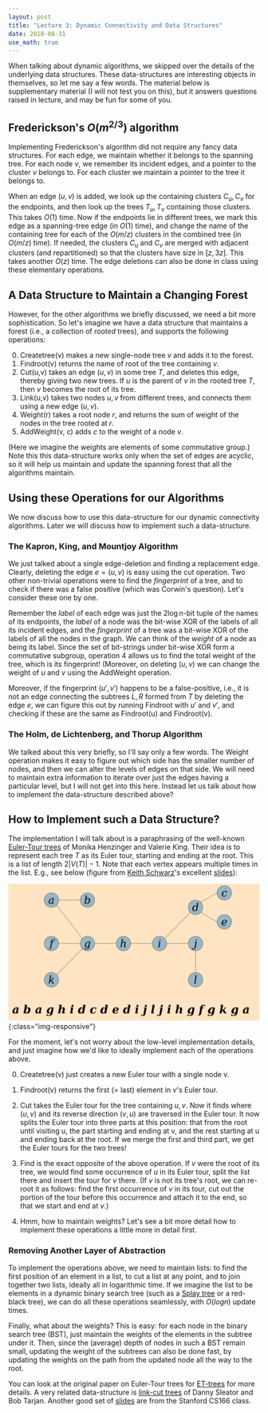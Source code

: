 ```yaml
---
layout: post
title: "Lecture 3: Dynamic Connectivity and Data Structures"
date: 2018-08-31
use_math: true
---
```


When talking about dynamic algorithms, we skipped over the details of
the underlying data structures. These data-structures are interesting
objects in themselves, so let me say a few words. The material below is
supplementary material (I will not test you on this), but it answers
questions raised in lecture, and may be fun for some of you.

## Frederickson's $O(m^{2/3})$ algorithm 

Implementing Frederickson's algorithm did not require any fancy data
structures. For each edge, we maintain whether it belongs to the
spanning tree. For each node $v$, we remember its incident edges, and a
pointer to the cluster $v$ belongs to. For each cluster we maintain a
pointer to the tree it belongs to.

When an edge $(u,v)$ is added, we look up the containing clusters $C_u,
C_v$ for the endpoints, and then look up the trees $T_u, T_v$ containing
those clusters. This takes $O(1)$ time. Now if the endpoints lie in
different trees, we mark this edge as a spanning-tree edge (in $O(1)$
time), and change the name of the containing tree for each of the
$O(m/z)$ clusters in the combined tree (in $O(m/z)$ time). If needed,
the clusters $C_u$ and $C_v$ are merged with adjacent clusters (and
repartitioned) so that the clusters have size in $[z,3z]$. This takes
another $O(z)$ time. The edge deletions can also be done in class using
these elementary operations.

## A Data Structure to Maintain a Changing Forest

However, for the other algorithms we briefly discussed, we need a bit
more sophistication. So let's imagine we have a data structure that
maintains a forest (i.e., a collection of *rooted* trees), and supports
the following operations:

0. Createtree(v) makes a new single-node tree $v$ and adds it to the forest.
1. Findroot(v) returns the name of root of the tree containing $v$.
2. Cut(u,v) takes an edge $(u,v)$ in some tree $T$, and deletes this
   edge, thereby giving two new trees. If $u$ is the parent of $v$ in
   the rooted tree $T$, then $v$ becomes the root of its tree.
3. Link(u,v) takes two nodes $u, v$ from different trees, and connects them
   using a new edge $(u,v)$. 
4. Weight(r) takes a root node $r$, and returns the sum of weight of the
   nodes in the tree rooted at $r$. 
5. AddWeight(v, c) adds $c$ to the weight of a node $v$.

(Here we imagine the weights are elements of some commutative group.)
Note this this data-structure works only when the set of edges are
acyclic, so it will help us maintain and update the spanning forest that
all the algorithms maintain.

## Using these Operations for our Algorithms

We now discuss how to use this data-structure for our dynamic
connectivity algorithms. Later we will discuss how to implement such a
data-structure.

### The Kapron, King, and Mountjoy Algorithm

We just talked about a single edge-deletion and finding a replacement
edge. Clearly, deleting the edge $e = (u,v)$ is easy using the cut
operation. Two other non-trivial operations were to find the
_fingerprint_ of a tree, and to check if there was a false positive
(which was Corwin's question). Let's consider these one by one.

Remember the _label_ of each edge was just the $2\log n$-bit tuple of
the names of its endpoints, the _label_ of a node was the bit-wise XOR
of the labels of all its incident edges, and the _fingerprint_ of a tree
was a bit-wise XOR of the labels of all the nodes in the graph. We can
think of the _weight_ of a node as being its label. Since the set of
bit-strings under bit-wise XOR form a commutative subgroup, operation
$4$ allows us to find the total weight of the tree, which is its
fingerprint! (Moreover, on deleting $(u,v)$ we can change the weight of
$u$ and $v$ using the AddWeight operation.

Moreover, if the fingerprint $(u',v')$ happens to be a false-positive,
i.e., it is not an edge connecting the subtrees $L,R$ formed from $T$ by
deleting the edge $e$, we can figure this out by running Findroot with
$u'$ and $v'$, and checking if these are the same as Findroot(u) and
Findroot(v).

### The Holm, de Lichtenberg, and Thorup Algorithm

We talked about this very briefly, so I'll say only a few words. The
Weight operation makes it easy to figure out which side has the smaller
number of nodes, and then we can alter the levels of edges on that
side. We will need to maintain extra information to iterate over just
the edges having a particular level, but I will not get into this
here. Instead let us talk about how to implement the data-structure
described above?

## How to Implement such a Data Structure?

The implementation I will talk about is a paraphrasing of the well-known
[Euler-Tour
trees](http://citeseerx.ist.psu.edu/viewdoc/download?doi=10.1.1.53.7942&rep=rep1&type=pdf)
of Monika Henzinger and Valerie King. Their idea is to represent each
tree $T$ as its Euler tour, starting and ending at the root. This is a
list of length $2|V(T)|-1$. Note that each vertex appears multiple times
in the list. E.g., see below (figure from [Keith Schwarz](http://www.keithschwarz.com/)'s excellent [slides](http://web.stanford.edu/class/archive/cs/cs166/cs166.1166/lectures/17/Small17.pdf)):

![Tree and its Euler tour representation](/figures/ET-tree.png){:class="img-responsive"}

For the moment, let's not worry about the low-level implementation
details, and just imagine how we'd like to ideally implement each of the
operations above.

0. Createtree(v) just creates a new Euler tour with a single node v.

1. Findroot(v) returns the first (= last) element in $v$'s Euler tour.

2. Cut takes the Euler tour for the tree containing $u,v$. Now it finds
where $(u,v)$ and its reverse direction $(v,u)$ are traversed in the
Euler tour. It now splits the Euler tour into three parts at this
position: that from the root until visiting u, the part starting and
ending at v, and the rest starting at u and ending back at the root. If
we merge the first and third part, we get the Euler tours for the two
trees!

3. Find is the exact opposite of the above operation. If $v$ were the
root of its tree, we would find some occurrence of $u$ in its Euler
tour, split the list there and insert the tour for $v$ there. (If $v$ is
not its tree's root, we can re-root it as follows: find the first
occurrence of $v$ in its tour, cut out the portion of the tour before
this occurrence and attach it to the end, so that we start and end at
$v$.)

4. Hmm, how to maintain weights? Let's see a bit more detail how to
implement these operations a little more in detail first.

### Removing Another Layer of Abstraction

To implement the operations above, we need to maintain lists: to find
the first position of an element in a list, to cut a list at any point,
and to join together two lists, ideally all in logarithmic time. If we
imagine the list to be elements in a dynamic binary search tree (such as
a [Splay
tree](http://www.cs.cmu.edu/afs/cs.cmu.edu/academic/class/15451-s17/www/lectures/lec04-splay.pdf)
or a red-black tree), we can do all these operations seamlessly, with
$O(log n)$ update times.

Finally, what about the weights? This is easy: for each node in the
binary search tree (BST), just maintain the weights of the elements in
the subtree under it. Then, since the (average) depth of nodes in such a
BST remain small, updating the weight of the subtrees can also be done
fast, by updating the weights on the path from the updated node all the
way to the root.

You can look at the original paper on Euler-Tour trees for
[ET-trees](http://citeseerx.ist.psu.edu/viewdoc/download?doi=10.1.1.53.7942&rep=rep1&type=pdf)
for more details. A very related data-structure is [link-cut
trees](https://en.wikipedia.org/wiki/Link/cut_tree) of Danny Sleator and
Bob Tarjan. Another good set of
[slides](http://web.stanford.edu/class/archive/cs/cs166/cs166.1166/lectures/17/Small17.pdf)
are from the Stanford CS166 class.
